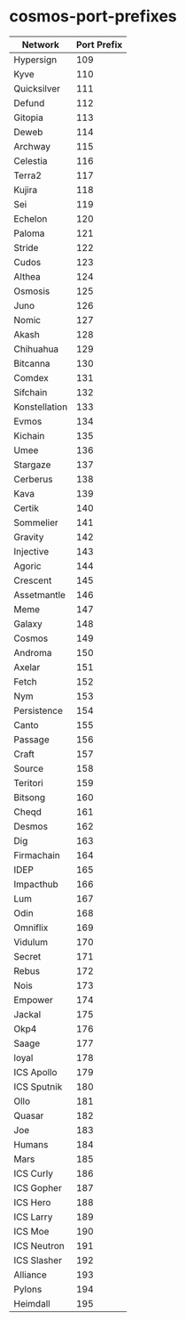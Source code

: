 # cosmos-port-prefixes

| Network       | Port Prefix |
| ------------- | ----------- |
| Hypersign     | 109         |
| Kyve          | 110         |
| Quicksilver   | 111         |
| Defund        | 112         |
| Gitopia       | 113         |
| Deweb         | 114         |
| Archway       | 115         |
| Celestia      | 116         |
| Terra2        | 117         |
| Kujira        | 118         |
| Sei           | 119         |
| Echelon       | 120         |
| Paloma        | 121         |
| Stride        | 122         |
| Cudos         | 123         |
| Althea        | 124         |
| Osmosis       | 125         |
| Juno          | 126         |
| Nomic         | 127         |
| Akash         | 128         |
| Chihuahua     | 129         |
| Bitcanna      | 130         |
| Comdex        | 131         |
| Sifchain      | 132         |
| Konstellation | 133         |
| Evmos         | 134         |
| Kichain       | 135         |
| Umee          | 136         |
| Stargaze      | 137         |
| Cerberus      | 138         |
| Kava          | 139         |
| Certik        | 140         |
| Sommelier     | 141         |
| Gravity       | 142         |
| Injective     | 143         |
| Agoric        | 144         |
| Crescent      | 145         |
| Assetmantle   | 146         |
| Meme          | 147         |
| Galaxy        | 148         |
| Cosmos        | 149         |
| Androma       | 150         |
| Axelar        | 151         |
| Fetch         | 152         |
| Nym           | 153         |
| Persistence   | 154         |
| Canto         | 155         |
| Passage       | 156         |
| Craft         | 157         |
| Source        | 158         |
| Teritori      | 159         |
| Bitsong       | 160         |
| Cheqd         | 161         |
| Desmos        | 162         |
| Dig           | 163         |
| Firmachain    | 164         |
| IDEP          | 165         |
| Impacthub     | 166         |
| Lum           | 167         |
| Odin          | 168         |
| Omniflix      | 169         |
| Vidulum       | 170         |
| Secret        | 171         |
| Rebus         | 172         |
| Nois          | 173         |
| Empower       | 174         |
| Jackal        | 175         |
| Okp4          | 176         |
| Saage         | 177         |
| loyal         | 178         |
| ICS Apollo    | 179         |
| ICS Sputnik   | 180         |
| Ollo          | 181         |
| Quasar        | 182         |
| Joe           | 183         |
| Humans        | 184         |
| Mars          | 185         |
| ICS Curly     | 186         |
| ICS Gopher    | 187         |
| ICS Hero      | 188         |
| ICS Larry     | 189         |
| ICS Moe       | 190         |
| ICS Neutron   | 191         |
| ICS Slasher   | 192         |
| Alliance      | 193         |
| Pylons        | 194         |
| Heimdall      | 195         |
